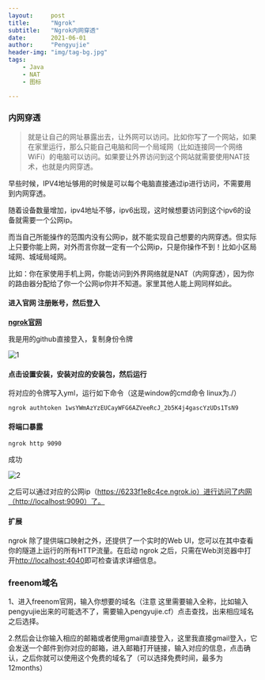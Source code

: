 ```yaml
---
layout:     post
title:      "Ngrok"
subtitle:   "Ngrok内网穿透"
date:       2021-06-01
author:     "Pengyujie"
header-img: "img/tag-bg.jpg"
tags:
    - Java
    - NAT
    - 图标

---
```


### 内网穿透

>就是让自己的网址暴露出去，让外网可以访问。比如你写了一个网站，如果在家里运行，那么只能自己电脑和同一个局域网（比如连接同一个网络 WiFi）的电脑可以访问。如果要让外界访问到这个网站就需要使用NAT技术，也就是内网穿透。



早些时候，IPV4地址够用的时候是可以每个电脑直接通过ip进行访问，不需要用到内网穿透。

随着设备数量增加，ipv4地址不够，ipv6出现，这时候想要访问到这个ipv6的设备就需要一个公网ip。

而当自己所能操作的范围内没有公网ip，就不能实现自己想要的内网穿透。但实际上只要你能上网，对外而言你就一定有一个公网ip，只是你操作不到！比如小区局域网、城域局域网。

比如：你在家使用手机上网，你能访问到外界网络就是NAT（内网穿透），因为你的路由器分配给了你一个公网ip你并不知道。家里其他人能上网同样如此。



#### 进入官网 注册账号，然后登入

**[ngrok官网](https://ngrok.com/)**

我是用的github直接登入，复制身份令牌

![1](D:\Typora\Blog\pengyujie99.github.io\_posts\technology\2021-06-01-Ngrok.assets\1.png)



#### 点击设置安装，安装对应的安装包，然后运行

将对应的令牌写入yml，运行如下命令（这是window的cmd命令 linux为./）

~~~shell
ngrok authtoken 1wsYWmAzYzEUCayWFG6AZVeeRcJ_2b5K4j4gascYzUDs1TsN9
~~~



#### 将端口暴露

~~~shell
ngrok http 9090
~~~



成功

![2](D:\Typora\Blog\pengyujie99.github.io\_posts\technology\2021-06-01-Ngrok.assets\2.png)



之后可以通过对应的公网ip（https://6233f1e8c4ce.ngrok.io）进行访问了内网（http://localhost:9090）了。



#### 扩展

ngrok 除了提供端口映射之外，还提供了一个实时的Web UI，您可以在其中查看你的隧道上运行的所有HTTP流量。在启动 ngrok 之后，只需在Web浏览器中打开[http://localhost:4040](https://links.jianshu.com/go?to=http%3A%2F%2Flocalhost%3A4040%2F)即可检查请求详细信息。









### freenom域名



1、进入freenom官网，输入你想要的域名（注意 这里需要输入全称，比如输入pengyujie出来的可能选不了，需要输入pengyujie.cf）点击查找，出来相应域名之后选择。



2.然后会让你输入相应的邮箱或者使用gmail直接登入，这里我直接gmail登入，它会发送一个邮件到你对应的邮箱，进入邮箱打开链接，输入对应的信息，点击确认，之后你就可以使用这个免费的域名了（可以选择免费时间，最多为12months）















